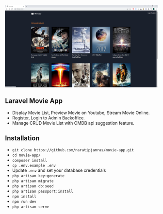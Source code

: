 ![alt text](https://github.com/naratipjamras/movie-app/blob/main/MovieApp.PNG)
## Laravel Movie App
- Display Movie List, Preview Movie on Youtube, Stream Movie Online.
- Register, Login to Admin Backoffice. 
- Manage CRUD Movie List with OMDB api suggestion feature.  
## Installation

- `git clone https://github.com/naratipjamras/movie-app.git`
- `cd movie-app/`
- `composer install`
- `cp .env.example .env`
- Update `.env` and set your database credentials
- `php artisan key:generate`
- `php artisan migrate`
- `php artisan db:seed`
- `php artisan passport:install`
- `npm install`
- `npm run dev`
- `php artisan serve`
